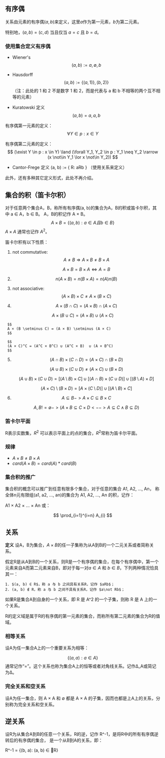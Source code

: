 ## 有序偶

关系由元素的有序偶$(a, b)$来定义，这里$a$作为第一元素，$b$为第二元素。

特别地，$(a, b) = (c, d)$ 当且仅当 $a = c$ 且 $b = d$。

### 使用集合定义有序偶

- Wiener's
$$
(a, b) := {{{a}, \emptyset}, {{b}}}
$$

- Hausdorff
$$
(a, b) := \{(a, 1)\}, (b, 2)\}
$$
（注：此处的 1 和 2 不是数字 1 和 2，而是代表与 a 和 b 不相等的两个互不相等的元素）

- Kuratowski 定义
$$
(a, b) = {{a}, {a, b}}
$$

有序偶第一元素的定义：
$$
\forall Y \in p : x \in Y
$$

有序偶第二元素的定义：
$$
(\exist Y \in p : x \in Y) \land (\forall Y_1, Y_2 \in p : Y_1 \neq Y_2 \rarrow (x \not\in Y_1 \lor x \not\in Y_2))
$$

- Cantor-Frege 定义
(a, b) := { R: aRb }
（使用关系来定义）

此外，还有多种其它定义形式，此处不再介绍。

## 集合的积（笛卡尔积）

对于任意两个集合A，B，称所有有序偶(a, b)的集合为A，B的积或笛卡尔积，其中 a ∈ A，b ∈ B。
A，B的积记作 A × B。
$$
A × B = \{(a, b): a ∈ A 且 b ∈ B\}
$$
$A × A$ 通常也记作 $A^2$。

笛卡尔积有以下性质：
  1. not commutative:
     $$
     A \neq B \Rightarrow   A × B \neq B × A 
$$
     
     $$
     A × B = B × A \iff A = B
     $$
     
  2. $$
     n(A × B) = n(B × A) = n(A) n(B)
     $$

     

  3. not associative:
     $$
(A × B) × C \ne	 A × (B × C)
     $$
     
     
  4. $$
     A × (B ∩ C) = (A × B) ∩ (A × C)
     $$
     
$$
     A × (B ∪ C) = (A × B) ∪ (A × C)
     $$
     
     $$
     A × (B \setminus C) = (A × B) \setminus (A × C)
     $$
     
     $$
     (A × C)^C = (A^C × B^C) ∪ (A^C × B)  ∪ (A × B^C)
     $$
     
  5. 
     $$
     (A ∩ B) × (C  ∩ D) = (A × C) ∩ (B × D)
     $$

     $$
     (A ∪ B) × (C ∪ D) \neq (A × C) ∪ (B × D)
     $$

     $$
     (A ∪ B) × (C ∪ D) = [(A \setminus B) × C] ∪ [(A ∩ B) × (C ∪ D)]  ∪ [(B \setminus A)  × D]
     $$

     $$
     (A × C) \setminus (B × D) = [A ×(C \setminus D)] ∪ [(A \setminus B) × C]
     $$

     

  6. $$
     A ⊆ B -> A × C ⊆ B × C
     $$
     
     $$
     A, B != ∅ -> (A × B ⊆ C × D <--> A ⊆ C \land B ⊆ D)
     $$
     
     
     

### 笛卡尔平面

R表示实数集，$R^2$ 可以表示平面上的点的集合，$R^2$常称为笛卡尔平面。

### 规律

  - $A × B ≠ B × A$
  - $card(A × B) = card(A) * card(B)$

### 集合积的推广

集合积的概念可以推广到任意有限多个集合，对于任意的集合 A1, A2, ..., An，
称全体n元有限组(a1, a2, ..., an)的集合为 A1, A2, ..., An 的积，记作：

A1 × A2 × ... × An 或：

$$
\prod_{i=1}^{i=n} A_{i}
$$

## 关系

**定义** 设A，B为集合，$A×B$的任一子集称为从A到B的一个二元关系或者简称关系。

假定R是从A到B的一个关系，则R是一个有序偶的集合，在每个有序偶中，第一个元素来自A而第二元素来自B，即对于每一对$a ∈ A$ 和 $b ∈ B$，下列两种情况恰具其一：

    1. $(a, b) ∈ R$，称 a 与 b 之间具有关系R，记作 $aRb$；
    2. (a, b) ∉ R，称 a 与 b 之间不具有关系R，记作 $a\not Rb$；

如果R是集合A到自身的一个关系，即 R 是 A^2 的一个子集，则称 R 是 A 上的一个关系。

R的定义域是属于R的有序偶的第一元素的集合，而称所有第二元素的集合为R的值域。

### 相等关系

设A为任一集合A上的一个重要关系为相等：

$$
\{(a, a): a ∈ A\}
$$
通常记作“=”。这个关系也称为集合A上的恒等或者对角线关系。记作Δ_A或简记为Δ。

### 完全关系和空关系

设A为任一集合，则 A × A 和 ∅ 都是 A × A 的子集，因而也都是上A上的关系，分别称为完全关系和空关系。

## 逆关系

设R为从集合A到B的任意一个关系，R的逆，记作 R^-1，是将R中的所有有序偶逆转后的有序偶的集合，
是一个从B到A的关系，即：

R^-1 = {(b, a): (a, b) ∈ R}
